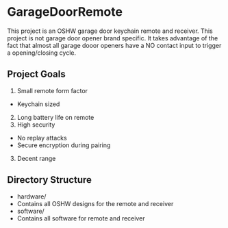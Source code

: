 # GarageDoorRemote

This project is an OSHW garage door keychain remote and receiver. This project is not garage door opener brand specific. It takes advantage of the fact that almost all garage dooor openers have a NO contact input to trigger a opening/closing cycle.

## Project Goals

1. Small remote form factor
 * Keychain sized
2. Long battery life on remote
3. High security
 * No replay attacks
 * Secure encryption during pairing
3. Decent range

## Directory Structure
* hardware/
 * Contains all OSHW designs for the remote and receiver
* software/
 * Contains all software for remote and receiver